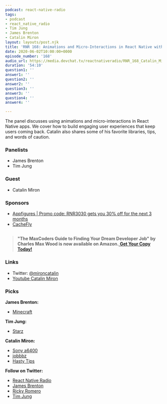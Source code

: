 ```yaml
---
podcast: react-native-radio
tags:
- podcast
- react_native_radio
- Tim Jung
- James Brenton
- Catalin Miron
layout: layouts/post.njk
title: 'RNR 168: Animations and Micro-Interactions in React Native with Catalin Miron'
date: 2020-06-02T10:00:00+0000
episode_number: '168'
audio_url: https://media.devchat.tv/reactnativeradio/RNR_168_Catalin_Miron.mp3
duration: '54:10'
question1: ''
answer1: ''
question2: ''
answer2: ''
question3: ''
answer3: ''
question4: ''
answer4: ''

---
```

The panel discusses using animations and micro-interactions in React Native apps. We cover how to build engaging user experiences that keep users coming back. Catalin also shares some of his favorite libraries, tips, and words of caution.

### **Panelists**

* James Brenton
* Tim Jung

### **Guest**

* Catalin Miron

### **Sponsors**

* [Appfigures | Promo code: RNR3030 gets you 30% off for the next 3 months](https://appfigures.com/account/upgrade?p=rnr3030)
* [CacheFly](https://www.cachefly.com/)

## 

> **"The MaxCoders Guide to Finding Your Dream Developer Job" by Charles Max Wood is now available on Amazon.**[ **Get Your Copy Today!**](https://www.amazon.com/gp/product/B081MBL5C9/ref=as_li_ss_tl?ie=UTF8&linkCode=sl1&tag=devchattv-20&linkId=9d61363241636e2546ef46abba198746&language=en_US)

### **Links**

* Twitter: [@mironcatalin](https://twitter.com/mironcatalin)
* [Youtube Catalin Miron](http://youtube.com/c/catalinmirondev)

### **Picks**

**James Brenton:**

* [Minecraft](https://www.minecraft.net/en-us/)

**Tim Jung:**

* [Starz](https://yunglean.com/)

**Catalin Miron:**

* [Sony a6400](https://www.sony.co.uk/electronics/interchangeable-lens-cameras/ilce-6400)
* [jobbbz](https://jobbbz.com)
* [Hasty Tips](https://hasty.tips)

**Follow on Twitter:**

* [React Native Radio](https://twitter.com/ReactNative_RNR)
* [James Brenton](@sternjobname)
* [Ricky Romero](@romerorickyio)
* [Tim Jung](https://twitter.com/timjungdev)